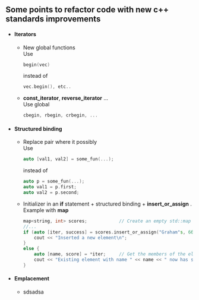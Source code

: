## Some points to refactor code with new c++ standards improvements

*   #### Iterators

    *   New global functions  
        Use  
        ```cpp
        begin(vec) 
        ``` 
        instead of  
        ```cpp
        vec.begin(), etc..
        ```
        
    *   **const\_iterator**, **reverse\_iterator** ...  
        Use global
        ```cpp
        cbegin, rbegin, crbegin, ...
        ```
        
  *   #### Structured binding
    
      *   Replace pair where it possibly  
          Use  
          ```cpp
          auto [val1, val2] = some_fun(...);
          ```
        
          instead of  
          ```cpp
          auto p = some_fun(...);
          auto val1 = p.first;
          auto val2 = p.second;
          ```

      *   Initializer in an **if** statement + structured binding + **insert_or_assign** . Example with **map**

          ```cpp
          map<string, int> scores;            // Create an empty std::map
          //...
          if (auto [iter, success] = scores.insert_or_assign("Graham"s, 66); success) {
              cout << "Inserted a new element\n";
          }
          else {
              auto [name, score] = *iter;     // Get the members of the element pair
              cout << "Existing element with name " << name << " now has score " << score << endl;
          }
          ```

*   #### Emplacement

    *   sdsadsa